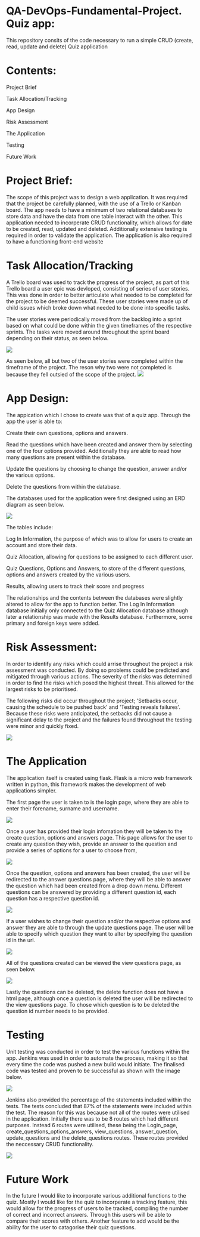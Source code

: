 # QA-DevOps-Fundamental-Project. Quiz app:
This repository consits of the code necessary to run a simple CRUD (create, read, update and delete) Quiz application

# Contents:
Project Brief

Task Allocation/Tracking

App Design

Risk Assessment

The Application

Testing

Future Work

# Project Brief:
The scope of this project was to design a web application. It was required that the project be carefully planned, with the use of a Trello or Kanban board. The app needs to have a minimum of two relational databases to store data and have the data from one table interact with the other. This application needed to incorperate CRUD functionality, which allows for date to be created, read, updated and deleted. Additionally extensive testing is required in order to validate the application. The application is also required to have a functioning front-end website

# Task Allocation/Tracking
A Trello board was used to track the progress of the project, as part of this Trello board a user epic was devloped, consisting of series of user stories. This was done in order to better articulate what needed to be completed for the project to be deemed successful. These user stories were made up of child issues which broke down what needed to be done into specific tasks.

The user stories were periodically moved from the backlog into a sprint based on what could be done within the given timeframes of the respective sprints. The tasks were moved around throughout the sprint board depending on their status, as seen below.

![](TrelloBoardScreenShot.png)

As seen below, all but two of the user stories were completed within the timeframe of the project. The reson why two were not completed is because they fell outsied of the scope of the project.
![](CompletedChildIssues.png)

# App Design:
The appication which I chose to create was that of a quiz app. Through the app the user is able to:

Create their own questions, options and answers.

Read the questions which have been created and answer them by selecting one of the four options provided. Additionally they are able to read how many questions are present within the database.

Update the questions by choosing to change the question, answer and/or the various options.

Delete the questions from within the database.


The databases used for the application were first designed using an ERD diagram as seen below.

![](ERD1screenshot.png)

The tables include:

Log In Information, the purpose of which was to allow for users to create an account and store their data.

Quiz Allocation, allowing for questions to be assigned to each different user.

Quiz Questions, Options and Answers, to store of the different questions, options and answers created by the various users.

Results, allowing users to track their score and progress

The relationships and the contents between the databases were slightly altered to allow for the app to function better. The Log In Information database initially only connected to the Quiz Allocation database although later a relationship was made with the Results database. Furthermore, some primary and foreign keys were added.

# Risk Assessment:
In order to identify any risks which could arrise throughout the project a risk assessment was conducted. By doing so problems could be predicted and mitigated through various actions. 
The severity of the risks was determined in order to find the risks which posed the highest threat. This allowed for the largest risks to be prioritised.

The following risks did occur throughout the project; 'Setbacks occur, causing the schedule to be pushed back' and 'Testing reveals failures'. Because these risks were anticipated, the setbacks did not cause a significant delay to the project and the failures found throughout the testing were minor and quickly fixed.

![](RiskAsessment.png)

# The Application
The application itself is created using flask. Flask is a micro web framework written in python, this framework makes the development of web applications simpler.

The first page the user is taken to is the login page, where they are able to enter their forename, surname and username.

![](Login.png)

Once a user has provided their login infomation they will be taken to the create question, options and answers page. This page allows for the user to create any question they wish, provide an answer to the question and provide a series of options for a user to choose from,

![](CreatingQ.png)

Once the question, options and answers has been created, the user will be redirected to the answer questions page, where they will be able to answer the question which had been created from a drop down menu. Different questions can be answered by providing a different question id, each question has a respective question id.

![](AnsweringQ.png)

If a user wishes to change their question and/or the respective options and answer they are able to through the update questions page. The user will be able to specify which question they want to alter by specifying the question id in the url.

![](updatequestions.png)

All of the questions created can be viewed the view questions page, as seen below.

![](ViewingQ.png)

Lastly the questions can be deleted, the delete function does not have a html page, although once a question is deleted the user will be redirected to the view questions page. To chose which question is to be deleted the question id number needs to be provided.


# Testing
Unit testing was conducted in order to test the various functions within the app.
Jenkins was used in order to automate the process, making it so that every time the code was pushed a new build would initiate. The finalised code was tested and proven to be successful as shown with the image below.

![](JenkinsSuccessful.png)

Jenkins also provided the percentage of the statements included within the tests. The tests concluded that 87% of the statements were included within the test. The reason for this was because not all of the routes were utilised in the application. Initially there was to be 8 routes which had different purposes. Instead 6 routes were utilised, these being the Login_page, create_questions_options_answers, view_questions, answer_question, update_questions and the delete_questions routes. These routes provided the neccessary CRUD functionality.

![](JenkinsPercent.png)
# Future Work
In the future I would like to incorporate various additional functions to the quiz. Mostly I would like for the quiz to incorperate a tracking feature, this would allow for the progress of users to be tracked, compiling the number of correct and incorrect answers. Through this users will be able to compare their scores with others. Another feature to add would be the ability for the user to catagorise their quiz questions.
